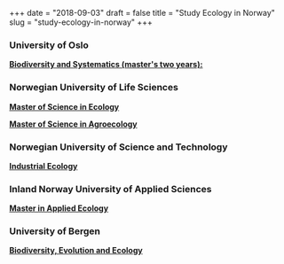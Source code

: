 +++
date = "2018-09-03"
draft = false
title = "Study Ecology in Norway"
slug = "study-ecology-in-norway"
+++

### University of Oslo
[**Biodiversity and Systematics (master's two years):**](https://www.uio.no/english/studies/programmes/biodiversity-master/index.html)


### Norwegian University of Life Sciences
[**Master of Science in Ecology**](https://www.nmbu.no/en/studies/study-options/master/master-of-science-in-ecology)

[**Master of Science in Agroecology**](https://www.nmbu.no/en/studies/study-options/master/master_of_science_in_agroecology)

### Norwegian University of Science and Technology
[**Industrial Ecology**](https://www.ntnu.edu/studies/msindecol)

### Inland Norway University of Applied Sciences
[**Master in Applied Ecology**](https://eng.inn.no/studies/catalogue/ecology-agriculture-and-biotechnology/master-in-applied-ecology)

### University of Bergen
[**Biodiversity, Evolution and Ecology**](https://www.uib.no/en/studies/MAMN-BIO/DI)



